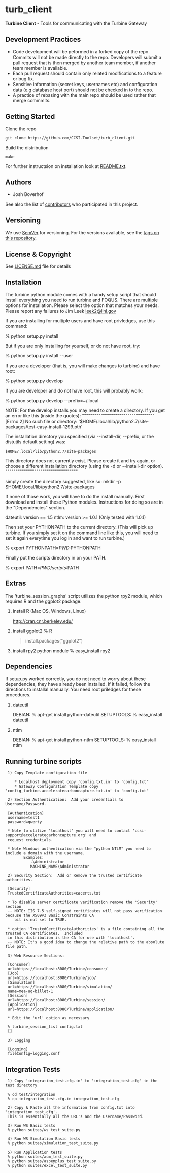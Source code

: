 # turb_client
**Turbine Client** -  Tools for communicating with the Turbine Gateway

## Development Practices

* Code development will be peformed in a forked copy of the repo. Commits will not be 
  made directly to the repo. Developers will submit a pull request that is then merged
  by another team member, if another team member is available.
* Each pull request should contain only related modifications to a feature or bug fix.  
* Sensitive information (secret keys, usernames etc) and configuration data 
  (e.g database host port) should not be checked in to the repo.
* A practice of rebasing with the main repo should be used rather that merge commmits.

## Getting Started

Clone the repo

    git clone https://github.com/CCSI-Toolset/turb_client.git

Build the distribution

    make

For further instructsion on installation look at [README.txt](README.txt).



## Authors

* Josh Boverhof

See also the list of [contributors](https://github.com/CCSI-Toolset/turb_client/contributors) who participated in this project.

## Versioning

We use [SemVer](http://semver.org/) for versioning. For the versions available, 
see the [tags on this repository](https://github.com/CCSI-Toolset/turb_client/tags). 

## License & Copyright

See [LICENSE.md](LICENSE.md) file for details

## Installation

The turbine python module comes with a handy setup script that should install 
everything you need to run turbine and FOQUS.  There are multiple options 
for installation.  Please select the option that matches your needs.  Please 
report any failures to Jim Leek leek2@llnl.gov

If you are installing for multiple users and have root privledges, use this command:

% python setup.py install

But if you are only installing for yourself, or do not have root, try:

% python setup.py install --user

If you are a developer (that is, you will make changes to turbine) and have root:

% python setup.py develop

If you are developer and do not have root, this will probably work:

% python setup.py develop --prefix=~/.local


NOTE: For the develop installs you may need to create a directory.  If you get an error
like this (inside the quotes):
"""""""""""""""""""""""""""""""""""
[Errno 2] No such file or directory: '$HOME/.local/lib/python2.7/site-packages/test-easy-install-1299.pth'

The installation directory you specified (via --install-dir, --prefix, or
the distutils default setting) was:

    $HOME/.local/lib/python2.7/site-packages

This directory does not currently exist.  Please create it and try again, or
choose a different installation directory (using the -d or --install-dir
option).
"""""""""""""""""""""""""""""""""""

simply create the directory suggested, like so:
mkdir -p $HOME/.local/lib/python2.7/site-packages


If none of those work, you will have to do the install manually.  First download 
and install these Python modules.  Instructions for doing so are in the 
"Dependencies" section.

dateutil: version == 1.5
ntlm: version >= 1.0.1 (Only tested with 1.0.1)

Then set your PYTHONPATH to the current directory.  (This will pick up
turbine.  If you simply set it on the command line like this, you will need to set
it again everytime you log in and want to run turbine.)

% export PYTHONPATH=$PWD:$PYTHONPATH

Finally put the scripts directory in on your PATH.

% export PATH=$PWD/scripts:$PATH


## Extras

The 'turbine_session_graphs' script utilizes the python rpy2 module, which requires 
R and the ggplot2 package.

1) install R (Mac OS, Windows, Linux)
    
    http://cran.cnr.berkeley.edu/

2) install ggplot2 
    % R
    > install.packages("ggplot2")

3) install rpy2 python module
    % easy_install rpy2

## Dependencies

If setup.py worked correctly, you do not need to worry about these dependencies, 
they have already been installed.  If it failed, follow the directions to 
installal manually.  You need root priledges for these procedures.

1) dateutil

    DEBIAN:
    % apt-get install python-dateutil
    SETUPTOOLS:
    % easy_install dateutil

2) ntlm

    DEBIAN:
    % apt-get install python-ntlm
    SETUPTOOLS:
    % easy_install ntlm


## Running turbine scripts

     1) Copy Template configuration file
    
        * Localhost deployment copy 'config.txt.in' to 'config.txt'
        * Gateway Configuration Template copy 'config_turbine.acceleratecarboncapture.txt.in' to 'config.txt'

     2) Section Authentication:  Add your credentials to Username/Password.

     [Authentication]
     username=test1
     password=qwerty

     * Note to utilize 'localhost' you will need to contact 'ccsi-support@acceleratecarboncapture.org' and
     request credentials.

     * Note Windows authentication via the "python NTLM" you need to include a domain with the username.
            Examples:
               .\Administrator
               MACHINE_NAME\Administrator

     2) Security Section:  Add or Remove the trusted certificate authorities.

     [Security]
     TrustedCertificateAuthorities=cacerts.txt 

     * To disable server certificate verification remove the 'Security' section
     -- NOTE: IIS 7.5 self-signed certificates will not pass verification because the X509v3 Basic Constraints CA 
        bit is not set to TRUE.

     * option 'TrustedCertificateAuthorities' is a file containing all the trusted CA certificates.  Included
     in this distribution is the CA for use with 'localhost'.
     -- NOTE: It's a good idea to change the relative path to the absolute file path.

     3) Web Resource Sections:

     [Consumer]
     url=https://localhost:8080/Turbine/consumer/
     [Job]
     url=https://localhost:8080/Turbine/job/
     [Simulation]
     url=https://localhost:8080/Turbine/simulation/
     name=mea-uq-billet-1
     [Session]
     url=https://localhost:8080/Turbine/session/
     [Application]
     url=https://localhost:8080/Turbine/application/

     * Edit the 'url' option as necessary
     
     % turbine_session_list config.txt
     []
     
     3) Logging

     [Logging]
     fileConfig=logging.conf


## Integration Tests

     1) Copy 'integration_test.cfg.in' to 'integration_test.cfg' in the test directory

     % cd test/integration
     % cp integration_test.cfg.in integration_test.cfg

     2) Copy & Paste all the information from config.txt into 'integration_test.cfg'.
     This is essentially all the URL's and the Username/Password.

     3) Run WS Basic tests 
     % python suites/ws_test_suite.py

     4) Run WS Simulation Basic tests 
     % python suites/simulation_test_suite.py 

     5) Run Application tests 
     % python suites/acm_test_suite.py
     % python suites/aspenplus_test_suite.py
     % python suites/excel_test_suite.py 

